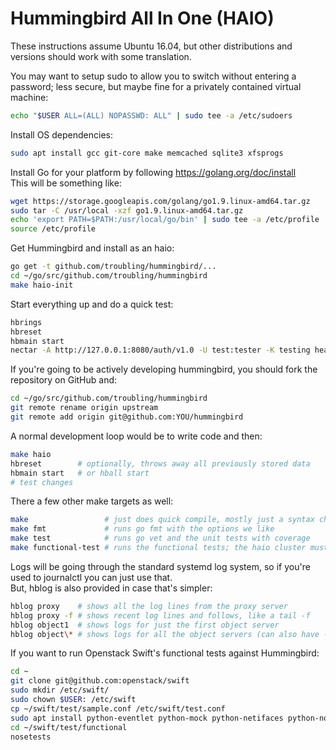 # Hummingbird All In One (HAIO)

These instructions assume Ubuntu 16.04, but other distributions and versions should work with some translation.

You may want to setup sudo to allow you to switch without entering a password; less secure, but maybe fine for a privately contained virtual machine:

```sh
echo "$USER ALL=(ALL) NOPASSWD: ALL" | sudo tee -a /etc/sudoers
```

Install OS dependencies:

```sh
sudo apt install gcc git-core make memcached sqlite3 xfsprogs
```

Install Go for your platform by following https://golang.org/doc/install  
This will be something like:

```sh
wget https://storage.googleapis.com/golang/go1.9.linux-amd64.tar.gz
sudo tar -C /usr/local -xzf go1.9.linux-amd64.tar.gz
echo 'export PATH=$PATH:/usr/local/go/bin' | sudo tee -a /etc/profile
source /etc/profile
```

Get Hummingbird and install as an haio:

```sh
go get -t github.com/troubling/hummingbird/...
cd ~/go/src/github.com/troubling/hummingbird
make haio-init
```

Start everything up and do a quick test:

```sh
hbrings
hbreset
hbmain start
nectar -A http://127.0.0.1:8080/auth/v1.0 -U test:tester -K testing head
```

If you're going to be actively developing hummingbird, you should fork the repository on GitHub and:

```sh
cd ~/go/src/github.com/troubling/hummingbird
git remote rename origin upstream
git remote add origin git@github.com:YOU/hummingbird
```

A normal development loop would be to write code and then:

```sh
make haio
hbreset        # optionally, throws away all previously stored data
hbmain start   # or hball start
# test changes
```

There a few other make targets as well:

```sh
make                 # just does quick compile, mostly just a syntax check
make fmt             # runs go fmt with the options we like
make test            # runs go vet and the unit tests with coverage
make functional-test # runs the functional tests; the haio cluster must be running already
```

Logs will be going through the standard systemd log system, so if you're used to journalctl you can just use that.  
But, hblog is also provided in case that's simpler:

```sh
hblog proxy    # shows all the log lines from the proxy server
hblog proxy -f # shows recent log lines and follows, like a tail -f
hblog object1  # shows logs for just the first object server
hblog object\* # shows logs for all the object servers (can also have -f)
```

If you want to run Openstack Swift's functional tests against Hummingbird:

```sh
cd ~
git clone git@github.com:openstack/swift
sudo mkdir /etc/swift/
sudo chown $USER: /etc/swift
cp ~/swift/test/sample.conf /etc/swift/test.conf
sudo apt install python-eventlet python-mock python-netifaces python-nose python-pastedeploy python-pbr python-pyeclib python-setuptools python-swiftclient python-unittest2 python-xattr
cd ~/swift/test/functional
nosetests
```
